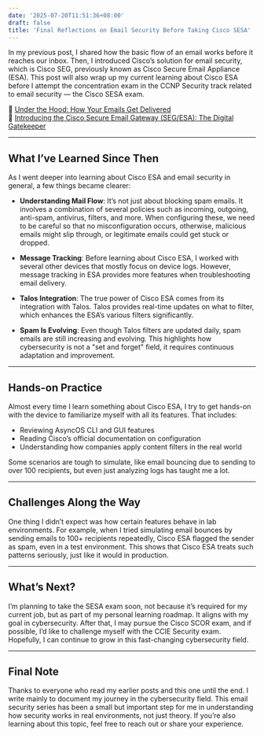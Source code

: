 ```yaml
---
date: '2025-07-20T11:51:36+08:00'
draft: false
title: 'Final Reflections on Email Security Before Taking Cisco SESA'
---
```


In my previous post, I shared how the basic flow of an email works before it reaches our inbox. Then, I introduced Cisco’s solution for email security, which is Cisco SEG, previously known as Cisco Secure Email Appliance (ESA). This post will also wrap up my current learning about Cisco ESA before I attempt the concentration exam in the CCNP Security track related to email security — the Cisco SESA exam.

📄 [Under the Hood: How Your Emails Get Delivered](https://cheamirul.site/posts/emailbegin/)  
🔐 [Introducing the Cisco Secure Email Gateway (SEG/ESA): The Digital Gatekeeper](https://cheamirul.site/posts/sesa-intro/)

---

## What I’ve Learned Since Then

As I went deeper into learning about Cisco ESA and email security in general, a few things became clearer:

- **Understanding Mail Flow**: It’s not just about blocking spam emails. It involves a combination of several policies such as incoming, outgoing, anti-spam, antivirus, filters, and more. When configuring these, we need to be careful so that no misconfiguration occurs, otherwise, malicious emails might slip through, or legitimate emails could get stuck or dropped.

- **Message Tracking**: Before learning about Cisco ESA, I worked with several other devices that mostly focus on device logs. However, message tracking in ESA provides more features when troubleshooting email delivery.

- **Talos Integration**: The true power of Cisco ESA comes from its integration with Talos. Talos provides real-time updates on what to filter, which enhances the ESA’s various filters significantly.

- **Spam Is Evolving**: Even though Talos filters are updated daily, spam emails are still increasing and evolving. This highlights how cybersecurity is not a "set and forget" field, it requires continuous adaptation and improvement.

---

## Hands-on Practice

Almost every time I learn something about Cisco ESA, I try to get hands-on with the device to familiarize myself with all its features. That includes:

- Reviewing AsyncOS CLI and GUI features  
- Reading Cisco’s official documentation on configuration  
- Understanding how companies apply content filters in the real world

Some scenarios are tough to simulate, like email bouncing due to sending to over 100 recipients, but even just analyzing logs has taught me a lot.

---

## Challenges Along the Way

One thing I didn’t expect was how certain features behave in lab environments. For example, when I tried simulating email bounces by sending emails to 100+ recipients repeatedly, Cisco ESA flagged the sender as spam, even in a test environment. This shows that Cisco ESA treats such patterns seriously, just like it would in production.

---

## What’s Next?

I’m planning to take the SESA exam soon, not because it’s required for my current job, but as part of my personal learning roadmap. It aligns with my goal in cybersecurity. After that, I may pursue the Cisco SCOR exam, and if possible, I’d like to challenge myself with the CCIE Security exam. Hopefully, I can continue to grow in this fast-changing cybersecurity field.

---

## Final Note

Thanks to everyone who read my earlier posts and this one until the end. I write mainly to document my journey in the cybersecurity field. This email security series has been a small but important step for me in understanding how security works in real environments, not just theory. If you’re also learning about this topic, feel free to reach out or share your experience.